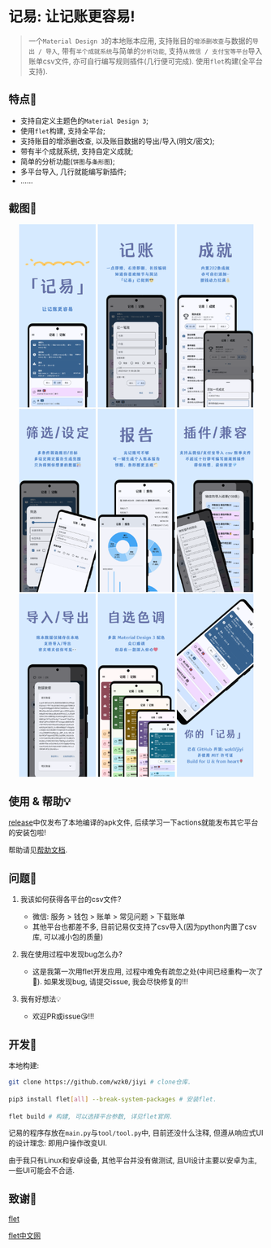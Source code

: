 # 记易: 让记账更容易!

> 一个`Material Design 3`的本地账本应用, 支持账目的`增添删改查`与数据的`导出 / 导入`, 带有`半个成就系统`与简单的`分析功能`, 支持`从微信 / 支付宝等平台`导入账单csv文件, 亦可自行编写规则插件(几行便可完成). 使用`flet`构建(全平台支持).

## 特点🥳

- 支持自定义主题色的`Material Design 3`;
- 使用`flet`构建, 支持全平台;
- 支持账目的增添删改查, 以及账目数据的导出/导入(明文/密文);
- 带有半个成就系统, 支持自定义成就;
- 简单的分析功能(`饼图`与`条形图`);
- 多平台导入, 几行就能编写新插件;
- ......

## 截图📸

<p align="center">
  <img src="screenshot/img1.png" width="30%">
  <img src="screenshot/img2.png" width="30%">
  <img src="screenshot/img3.png" width="30%">
  <br>
  <img src="screenshot/img5.png" width="30%">
  <img src="screenshot/img4.png" width="30%">
  <img src="screenshot/img6.png" width="30%">
  <br>
  <img src="screenshot/img7.png" width="30%">
  <img src="screenshot/img8.png" width="30%">
  <img src="screenshot/img9.png" width="30%">
</p>


## 使用 & 帮助💡

[release](/release)中仅发布了本地编译的apk文件, 后续学习一下actions就能发布其它平台的安装包啦!

帮助请见[帮助文档](/HELP.md).

## 问题💭

1. 我该如何获得各平台的csv文件?
   - 微信: 服务 > 钱包 > 账单 > 常见问题 > 下载账单
   - 其他平台也都差不多, 目前记易仅支持了csv导入(因为python内置了csv库, 可以减小包的质量)

2. 我在使用过程中发现bug怎么办?
   - 这是我第一次用flet开发应用, 过程中难免有疏忽之处(中间已经重构一次了🌚). 如果发现bug, 请提交issue, 我会尽快修复的!!!

3. 我有好想法💡
   - 欢迎PR或issue😘!!!

## 开发🔧

本地构建:
```sh
git clone https://github.com/wzk0/jiyi # clone仓库.

pip3 install flet[all] --break-system-packages # 安装flet.

flet build # 构建, 可以选择平台参数, 详见flet官网.
```

记易的程序存放在`main.py`与`tool/tool.py`中, 目前还没什么注释, 但遵从响应式UI的设计理念: 即用户操作改变UI.

由于我只有Linux和安卓设备, 其他平台并没有做测试, 且UI设计主要以安卓为主, 一些UI可能会不合适.

## 致谢💖

[flet](https://flet.dev)

[flet中文网](https://flet.qiannianlu.com/)